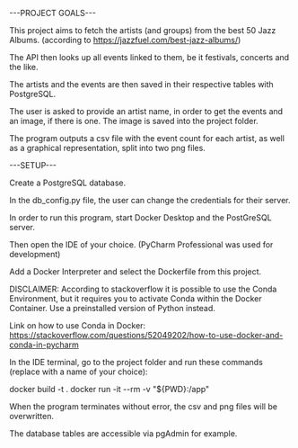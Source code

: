 ---PROJECT GOALS---

This project aims to fetch the artists (and groups) from the best 50 Jazz Albums.
(according to https://jazzfuel.com/best-jazz-albums/)

The API then looks up all events linked to them, be it festivals, concerts and the like.

The artists and the events are then saved in their respective tables with PostgreSQL.

The user is asked to provide an artist name, in order to get the events and an image, if there is one.
The image is saved into the project folder.

The program outputs a csv file with the event count for each artist, as well as a graphical representation,
split into two png files.

---SETUP---

Create a PostgreSQL database.

In the db_config.py file, the user can change the credentials for their server.

In order to run this program, start Docker Desktop and the PostGreSQL server.

Then open the IDE of your choice. (PyCharm Professional was used for development)

Add a Docker Interpreter and select the Dockerfile from this project.

DISCLAIMER: According to stackoverflow it is possible to use the Conda Environment,
but it requires you to activate Conda within the Docker Container.
Use a preinstalled version of Python instead.

Link on how to use Conda in Docker: https://stackoverflow.com/questions/52049202/how-to-use-docker-and-conda-in-pycharm

In the IDE terminal, go to the project folder and run these commands
(replace <imagename> with a name of your choice):

docker build -t <imagename> .
docker run -it --rm -v "${PWD}:/app" <imagename>

When the program terminates without error, the csv and png files will be overwritten.

The database tables are accessible via pgAdmin for example.